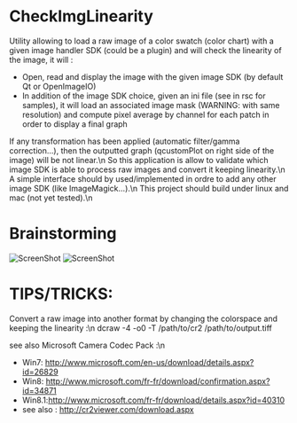 # CheckImgLinearity
Utility allowing to load a raw image of a color swatch (color chart) with a given image handler SDK (could be a plugin) and will check the linearity of the image, it will :
 * Open, read and display the image with the given image SDK (by default Qt or OpenImageIO)
 * In addition of the image SDK choice, given an ini file (see in rsc for samples), it will load an associated image mask (WARNING: with same resolution) and compute pixel average by channel for each patch in order to display a final graph
 
If any transformation has been applied (automatic filter/gamma correction...), then the outputted graph (qcustomPlot on right side of the image) will be not linear.\n
So this application is allow to validate which image SDK is able to process raw images and convert it keeping linearity.\n
A simple interface should by used/implemented in ordre to add any other image SDK (like ImageMagick...).\n
This project should build under linux and mac (not yet tested).\n

# Brainstorming
![ScreenShot](https://raw.github.com/ejerome/CheckImgLinearity/master/doc/ChkImgLin_bootstrap_design.JPG)
![ScreenShot](https://raw.github.com/ejerome/CheckImgLinearity/master/doc/ChkImgLin_bool_result.JPG)

# TIPS/TRICKS:
Convert a raw image into another format by changing the colorspace and keeping the linearity :\n
dcraw -4 -o0 -T /path/to/cr2 /path/to/output.tiff

see also Microsoft Camera Codec Pack :\n
 * Win7: http://www.microsoft.com/en-us/download/details.aspx?id=26829 
 * Win8: http://www.microsoft.com/fr-fr/download/confirmation.aspx?id=34871
 * Win8.1:http://www.microsoft.com/fr-fr/download/details.aspx?id=40310
 * see also : http://cr2viewer.com/download.aspx